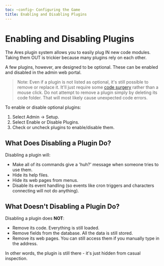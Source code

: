 ```yaml
---
toc: ~config~ Configuring the Game
title: Enabling and Disabling Plugins
---
```


# Enabling and Disabling Plugins

The Ares plugin system allows you to easily plug IN new code modules.  Taking them OUT is trickier because many plugins rely on each other.

A few plugins, however, are designed to be optional.  These can be enabled and disabled in the admin web portal.

> Note: Even if a plugin is not listed as optional, it's still possible to remove or replace it.  It'll just require some [code surgery](/tutorials/code/plugins) rather than a mouse click.  Do not attempt to remove a plugin simply by deleting its code folder.  That will most likely cause unexpected code errors.

To enable or disable optional plugins:

1. Select Admin -> Setup. 
2. Select Enable or Disable Plugins.
2. Check or uncheck plugins to enable/disable them.

## What Does Disabling a Plugin Do?

Disabling a plugin will: 

* Make all of its commands give a 'huh?' message when someone tries to use them.
* Hide its help files.
* Hide its web pages from menus.
* Disable its event handling (so events like cron triggers and characters connecting will not do anything).

## What **Doesn't** Disabling a Plugin Do?

Disabling a plugin does **NOT**:

* Remove its code.  Everything is still loaded.
* Remove fields from the database.  All the data is still stored.
* Remove its web pages.  You can still access them if you manually type in the address.

In other words, the plugin is still there - it's just hidden from casual inspection.